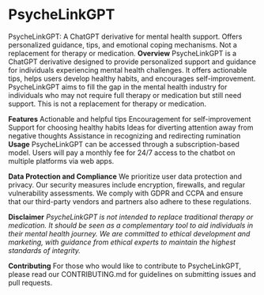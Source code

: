 # PsycheLinkGPT
PsycheLinkGPT: A ChatGPT derivative for mental health support. Offers personalized guidance, tips, and emotional coping mechanisms. Not a replacement for therapy or medication.
**Overview**
PsycheLinkGPT is a ChatGPT derivative designed to provide personalized support and guidance for individuals experiencing mental health challenges. It offers actionable tips, helps users develop healthy habits, and encourages self-improvement. PsycheLinkGPT aims to fill the gap in the mental health industry for individuals who may not require full therapy or medication but still need support. This is not a replacement for therapy or medication.

**Features**
Actionable and helpful tips
Encouragement for self-improvement
Support for choosing healthy habits
Ideas for diverting attention away from negative thoughts
Assistance in recognizing and redirecting rumination
**Usage**
PsycheLinkGPT can be accessed through a subscription-based model. Users will pay a monthly fee for 24/7 access to the chatbot on multiple platforms via web apps.

**Data Protection and Compliance**
We prioritize user data protection and privacy. Our security measures include encryption, firewalls, and regular vulnerability assessments. We comply with GDPR and CCPA and ensure that our third-party vendors and partners also adhere to these regulations.

**Disclaimer**
_PsycheLinkGPT is not intended to replace traditional therapy or medication. It should be seen as a complementary tool to aid individuals in their mental health journey. We are committed to ethical development and marketing, with guidance from ethical experts to maintain the highest standards of integrity._

**Contributing**
For those who would like to contribute to PsycheLinkGPT, please read our CONTRIBUTING.md for guidelines on submitting issues and pull requests.

